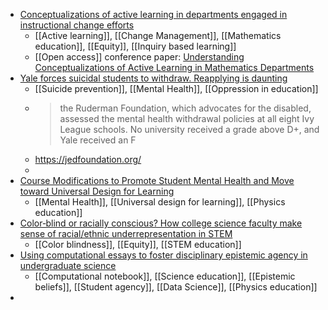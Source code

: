 - [Conceptualizations of active learning in departments engaged in instructional change efforts](https://journals.sagepub.com/doi/abs/10.1177/14697874221131300#.Y2-dEub5vsI.twitter)
	- [[Active learning]], [[Change Management]], [[Mathematics education]], [[Equity]], [[Inquiry based learning]]
	- [[Open access]] conference paper: [Understanding Conceptualizations of Active Learning in Mathematics Departments](https://www.researchgate.net/publication/356816040_Understanding_Conceptualizations_of_Active_Learning_in_Mathematics_Departments)
- [Yale forces suicidal students to withdraw. Reapplying is daunting](https://www.washingtonpost.com/dc-md-va/2022/11/11/yale-suicides-mental-health-withdrawals/)
	- [[Suicide prevention]], [[Mental Health]], [[Oppression in education]]
	- >the Ruderman Foundation, which advocates for the disabled, assessed the 
	  mental health withdrawal policies at all eight Ivy League schools. No university received a grade above D+, and Yale received an F
	- https://jedfoundation.org/
	-
- [Course Modifications to Promote Student Mental Health and Move toward Universal Design for Learning](https://aapt.scitation.org/doi/10.1119/5.0051626)
	- [[Mental Health]], [[Universal design for learning]], [[Physics education]]
- [Color‐blind or racially conscious? How college science faculty make sense of racial/ethnic underrepresentation in STEM](https://onlinelibrary.wiley.com/doi/10.1002/tea.21775?af=R)
	- [[Color blindness]], [[Equity]], [[STEM education]]
- [Using computational essays to foster disciplinary epistemic agency in undergraduate science](https://onlinelibrary.wiley.com/doi/10.1002/tea.21821?af=R)
	- [[Computational notebook]], [[Science education]], [[Epistemic beliefs]], [[Student agency]], [[Data Science]], [[Physics education]]
-